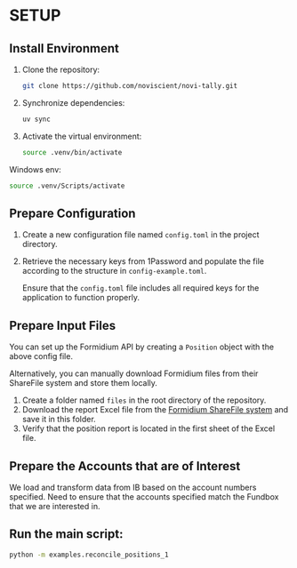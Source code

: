 # SETUP

## Install Environment

1. Clone the repository:

   ```bash
   git clone https://github.com/noviscient/novi-tally.git
   ```

2. Synchronize dependencies:

   ```bash
   uv sync
   ```

3. Activate the virtual environment:

   ```bash
   source .venv/bin/activate
   ```
Windows env:
   ```bash
   source .venv/Scripts/activate
   ```

## Prepare Configuration

1. Create a new configuration file named `config.toml` in the project directory.
2. Retrieve the necessary keys from 1Password and populate the file according to the structure in `config-example.toml`.

   Ensure that the `config.toml` file includes all required keys for the application to function properly.

## Prepare Input Files

You can set up the Formidium API by creating a `Position` object with the above config file.

Alternatively, you can manually download Formidium files from their ShareFile system and store them locally.

1. Create a folder named `files` in the root directory of the repository.
2. Download the report Excel file from the [Formidium ShareFile system](https://formidium.sharefile.com/) and save it in this folder.
3. Verify that the position report is located in the first sheet of the Excel file.

## Prepare the Accounts that are of Interest
We load and transform data from IB based on the account numbers specified.
Need to ensure that the accounts specified match the Fundbox that we are interested in.

## Run the main script:

   ```bash
   python -m examples.reconcile_positions_1
   ```
